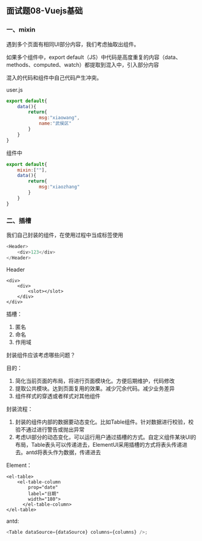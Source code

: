 ## 面试题08-Vuejs基础

### 一、mixin

遇到多个页面有相同UI部分内容，我们考虑抽取出组件。

如果多个组件中，export default（JS）中代码是高度重复的内容（data、methods、computed、watch）都提取到混入中，引入部分内容

混入的代码和组件中自己代码产生冲突。

user.js

```js
export default{
    data(){
        return{
            msg:"xiaowang",
            name:"武侯区"
        }
    }
}
```

组件中

```js
export default{
    mixin:[""],
    data(){
        return{
            msg:"xiaozhang"
        }
    }
}
```

### 二、插槽

我们自己封装的组件，在使用过程中当成标签使用

```js
<Header>
    <div>123</div>
</Header>
```

Header

```vue
<div>
	<div>
        <slot></slot>
    </div>
</div>
```

插槽：

1. 匿名
2. 命名
3. 作用域

封装组件应该考虑哪些问题？

目的：

1. 简化当前页面的布局，将进行页面模块化。方便后期维护，代码修改
2. 提取公共模块。达到页面复用的效果。减少冗余代码。减少业务差异
3. 组件样式的穿透或者样式对其他组件

封装流程：

1. 封装的组件内部的数据要动态变化。比如Table组件。针对数据进行校验，校验不通过进行警告或抛出异常
2. 考虑UI部分的动态变化，可以运行用户通过插槽的方式。自定义组件某块UI的布局，Table表头可以传递进去，ElementUI采用插槽的方式将表头传递进去。antd将表头作为数据，传递进去

Element：

```vue
<el-table>
	<el-table-column
        prop="date"
        label="日期"
        width="180">
      </el-table-column>
</el-table>
```

antd:

```js
<Table dataSource={dataSource} columns={columns} />;
```







